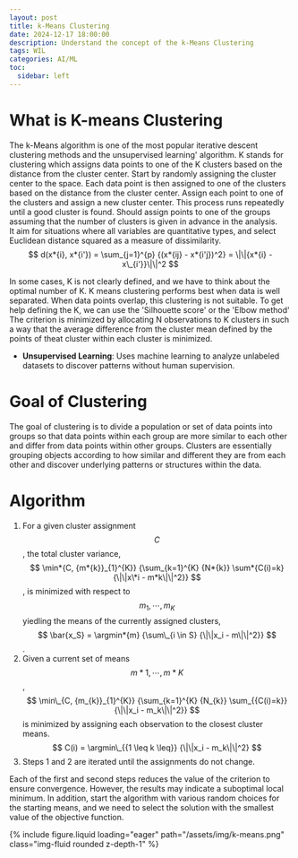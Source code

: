 ```yaml
---
layout: post
title: k-Means Clustering
date: 2024-12-17 18:00:00
description: Understand the concept of the k-Means Clustering
tags: WIL
categories: AI/ML
toc:
  sidebar: left
---
```


# What is K-means Clustering

The k-Means algorithm is one of the most popular iterative descent clustering methods and the unsupervised learning' algorithm.
K stands for clustering which assigns data points to one of the K clusters based on the distance from the cluster center. Start by randomly assigning the cluster center to the space. Each data point is then assigned to one of the clusters based on the distance from the cluster center. Assign each point to one of the clusters and assign a new cluster center. This process runs repeatedly until a good cluster is found. Should assign points to one of the groups assuming that the number of clusters is given in advance in the analysis.  
It aim for situations where all variables are quantitative types, and select Euclidean distance squared as a measure of dissimilarity.  
$$ d(x*{i}, x*{i'}) = \sum_{j=1}^{p} {(x*{ij} - x*{i'j})^2} = \|\|{x*{i} - x\_{i'}}\|\|^2 $$

In some cases, K is not clearly defined, and we have to think about the optimal number of K. K means clustering performs best when data is well separated. When data points overlap, this clustering is not suitable. To get help defining the K, we can use the 'Silhouette score' or the 'Elbow method'
The criterion is minimized by allocating N observations to K clusters in such a way that the average difference from the cluster mean defined by the points of theat cluster within each cluster is minimized.

- **Unsupervised Learning**: Uses machine learning to analyze unlabeled datasets to discover patterns without human supervision.

# Goal of Clustering

The goal of clustering is to divide a population or set of data points into groups so that data points within each group are more similar to each other and differ from data points within other groups. Clusters are essentially grouping objects according to how similar and different they are from each other and discover underlying patterns or structures within the data.

# Algorithm

1. For a given cluster assignment $$C$$, the total cluster variance, $$ \min*{C, {m*{k}}_{1}^{K}} {\sum_{k=1}^{K} {N*{k}} \sum*{C(i)=k} {\|\|x\*i - m*k\|\|^2}} $$, is minimized with respect to $$ {m_1, \cdots, m_K} $$ yiedling the means of the currently assigned clusters, $$ \bar{x_S} = \argmin*{m} {\sum\_{i \in S} {\|\|x_i - m\|\|^2}} $$.
2. Given a current set of means $$ {m*{1}, \cdots, m*{K}} $$, $$ \min\_{C, {m_{k}}_{1}^{K}} {\sum_{k=1}^{K} {N_{k}} \sum_{{C(i)=k}} {\|\|x_i - m_k\|\|^2}} $$ is minimized by assigning each observation to the closest cluster means.  
   $$ C(i) = \argmin\_{{1 \leq k \leq}} {\|\|x_i - m_k\|\|^2} $$
3. Steps 1 and 2 are iterated until the assignments do not change.

Each of the first and second steps reduces the value of the criterion to ensure convergence. However, the results may indicate a suboptimal local minimum. In addition, start the algorithm with various random choices for the starting means, and we need to select the solution with the smallest value of the objective function.

<div class="row mt-3">
	<div class="col-sm mt-3 mt-md-0">
	{% include figure.liquid loading="eager" path="/assets/img/k-means.png" class="img-fluid rounded z-depth-1" %}
	</div>
</div>
